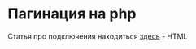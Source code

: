 # Пагинация на php

Статья про подключения находиться [здесь](https://daruse.ru/postranichnaya-navigacziya-php-prostoj-skript) - HTML